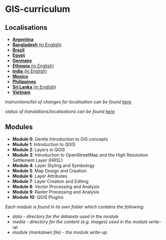 # GIS-curriculum

## Localisations
- [**Argentina**](argentina/)
- [**Bangladesh** (in English)](bangladesh/)
- [**Brazil**](brazil/)
- [**Egypt**](egypt/)
- [**Germany**](germany/)
- [**Ethiopia** (in English)](ethiopia/)
- [**India** (in English)](india/)
- [**Mexico**](mexico/)
- [**Philippines**](philippines/)
- [**Sri Lanka** (in English)](sri-lanka/)
- [**Vietnam**](vietnam/)

*instructions/list of changes for localisation can be found [here](localisation-changes.md)*

*status of translations/localisations can be found [here](status-tracker.md)*

## Modules
- **Module 0**: Gentle Introduction to GIS concepts
- **Module 1**: Introduction to QGIS
- **Module 2**: Layers in QGIS
- **Module 3**: Introduction to OpenStreetMap and the High Resolution Settlement Layer (HRSL)
- **Module 4**: Layer Styling and Symbology
- **Module 5**: Map Design and Creation
- **Module 6**: Layer Attributes
- **Module 7**: Layer Creation and Editing
- **Module 8**: Vector Processing and Analysis
- **Module 9**: Raster Processing and Analysis
- **Module 10**: QGIS Plugins


*Each module is found in its own folder which contains the following:*
- *data - directory for the datasets used in the module*
- *media - directory for the content (e.g. images) used in the module write-up*
- *module (markdown file) - the module write-up* 

